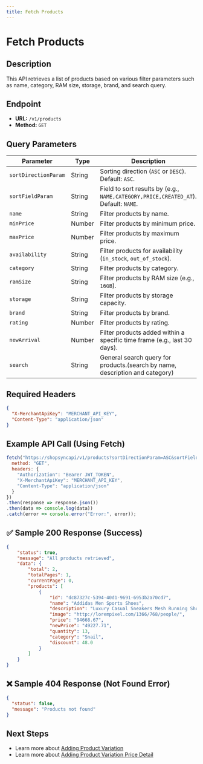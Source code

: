 ```yaml
---
title: Fetch Products
---
```


# Fetch Products

##  Description
This API retrieves a list of products based on various filter parameters such as name, category, RAM size, storage, brand, and search query.

##  Endpoint
- **URL:** `/v1/products`
- **Method:** `GET`

## Query Parameters

| Parameter            | Type   | Description |
|----------------------|--------|-------------|
| `sortDirectionParam` | String | Sorting direction (`ASC` or `DESC`). Default: `ASC`. |
| `sortFieldParam`     | String | Field to sort results by (e.g., `NAME,CATEGORY,PRICE,CREATED_AT`). Default: `NAME`. |
| `name`              | String | Filter products by name. |
| `minPrice`              | Number | Filter products by minimum price. |
| `maxPrice`              | Number | Filter products by maximum price. |
| `availability`              | String | Filter products for availability (`in_stock`, `out_of_stock`).  |
| `category`          | String | Filter products by category. |
| `ramSize`           | String | Filter products by RAM size (e.g., `16GB`). |
| `storage`           | String | Filter products by storage capacity. |
| `brand`             | String | Filter products by brand. |
| `rating`             | Number | Filter products by rating. |
| `newArrival`             | Number | Filter products added within a specific time frame (e.g., last 30 days). |
| `search`            | String | General search query for products.(search by name, description and category) |

##  Required Headers
```json
{
  "X-MerchantApiKey": "MERCHANT_API_KEY",
  "Content-Type": "application/json"
}
```

##  Example API Call (Using Fetch)
```javascript
fetch("https://shopsyncapi/v1/products?sortDirectionParam=ASC&sortFieldParam=NAME&name=SIGNATURE&category=TV&ramSize=16GB&search=Smart", {
  method: "GET",
  headers: {
    "Authorization": "Bearer JWT_TOKEN",
    "X-MerchantApiKey": "MERCHANT_API_KEY",
    "Content-Type": "application/json"
  }
})
.then(response => response.json())
.then(data => console.log(data))
.catch(error => console.error("Error:", error));
```

## ✅ Sample 200 Response (Success)
```json
{
    "status": true,
    "message": "All products retrieved",
    "data": {
        "total": 2,
        "totalPages": 1,
        "currentPage": 0,
        "products": [
            {
                "id": "dc87327c-5394-40d1-9691-6953b2a70cd7",
                "name": "Addidas Men Sports Shoes",
                "description": "Luxury Casual Sneakers Mesh Running Shoes",
                "image": "http://lorempixel.com/1366/768/people/",
                "price": "94668.67",
                "newPrice": "49227.71",
                "quantity": 13,
                "category": "Snail",
                "discount": 48.0
            }
        ]
    }
}
```

## ❌ Sample 404 Response (Not Found Error)
```json
{
  "status": false,
  "message": "Products not found"
}
```

##  Next Steps
- Learn more about [Adding Product Variation](./update-product-variation-price-detail.md)
- Learn more about [Adding Product Variation Price Detail](./delete-product-variation-price-detail.md)